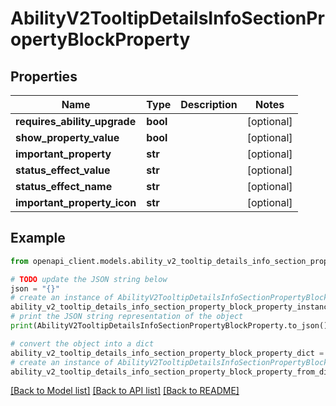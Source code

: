 # AbilityV2TooltipDetailsInfoSectionPropertyBlockProperty


## Properties

Name | Type | Description | Notes
------------ | ------------- | ------------- | -------------
**requires_ability_upgrade** | **bool** |  | [optional] 
**show_property_value** | **bool** |  | [optional] 
**important_property** | **str** |  | [optional] 
**status_effect_value** | **str** |  | [optional] 
**status_effect_name** | **str** |  | [optional] 
**important_property_icon** | **str** |  | [optional] 

## Example

```python
from openapi_client.models.ability_v2_tooltip_details_info_section_property_block_property import AbilityV2TooltipDetailsInfoSectionPropertyBlockProperty

# TODO update the JSON string below
json = "{}"
# create an instance of AbilityV2TooltipDetailsInfoSectionPropertyBlockProperty from a JSON string
ability_v2_tooltip_details_info_section_property_block_property_instance = AbilityV2TooltipDetailsInfoSectionPropertyBlockProperty.from_json(json)
# print the JSON string representation of the object
print(AbilityV2TooltipDetailsInfoSectionPropertyBlockProperty.to_json())

# convert the object into a dict
ability_v2_tooltip_details_info_section_property_block_property_dict = ability_v2_tooltip_details_info_section_property_block_property_instance.to_dict()
# create an instance of AbilityV2TooltipDetailsInfoSectionPropertyBlockProperty from a dict
ability_v2_tooltip_details_info_section_property_block_property_from_dict = AbilityV2TooltipDetailsInfoSectionPropertyBlockProperty.from_dict(ability_v2_tooltip_details_info_section_property_block_property_dict)
```
[[Back to Model list]](../README.md#documentation-for-models) [[Back to API list]](../README.md#documentation-for-api-endpoints) [[Back to README]](../README.md)


